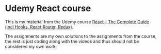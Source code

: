 # Udemy React course
This is my material from the Udemy course
[React - The Complete Guide (incl Hooks, React Router, Redux)](https://www.udemy.com/course/react-the-complete-guide-incl-redux/).

The assignments are my own solutions to the assignments from the course, the rest is just coding along
with the videos and thus should not be considered my own work.
